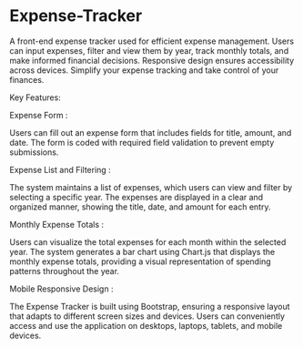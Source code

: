 # Expense-Tracker
A front-end expense tracker used for efficient expense management. Users can input expenses, filter and view them by year, track monthly totals, and make informed financial decisions. Responsive design ensures accessibility across devices. Simplify your expense tracking and take control of your finances.

Key Features:

Expense Form                :   

Users can fill out an expense form that includes fields for title, amount, and date. The form is coded with required field validation to prevent empty submissions.

Expense List and Filtering  :

The system maintains a list of expenses, which users can view and filter by selecting a specific year. The expenses are displayed in a clear and organized manner, showing the title, date, and amount for each entry.

Monthly Expense Totals      : 

Users can visualize the total expenses for each month within the selected year. The system generates a bar chart using Chart.js that displays the monthly expense totals, providing a visual representation of spending patterns throughout the year.

Mobile Responsive Design    : 

The Expense Tracker is built using Bootstrap, ensuring a responsive layout that adapts to different screen sizes and devices. Users can conveniently access and use the application on desktops, laptops, tablets, and mobile devices.
